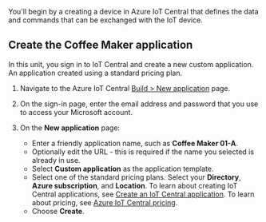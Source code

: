 You'll begin by a creating a device in Azure IoT Central that defines the data and commands that can be exchanged with the IoT device.

## Create the Coffee Maker application

In this unit, you sign in to IoT Central and create a new custom application. An application created using a standard pricing plan.

1. Navigate to the Azure IoT Central [Build > New application](https://apps.azureiotcentral.com/build/new/custom) page.

1. On the sign-in page, enter the email address and password that you use to access your Microsoft account.

1. On the **New application** page:

    - Enter a friendly application name, such as **Coffee Maker 01-A**.
    - Optionally edit the URL - this is required if the name you selected is already in use.
    - Select **Custom application** as the application template.
    - Select one of the standard pricing plans. Select your **Directory**, **Azure subscription**, and **Location**. To learn about creating IoT Central applications, see [Create an IoT Central application](/azure/iot-central/core/howto-create-iot-central-application). To learn about pricing, see [Azure IoT Central pricing](https://azure.microsoft.com/pricing/details/iot-central/).
    - Choose **Create**.
